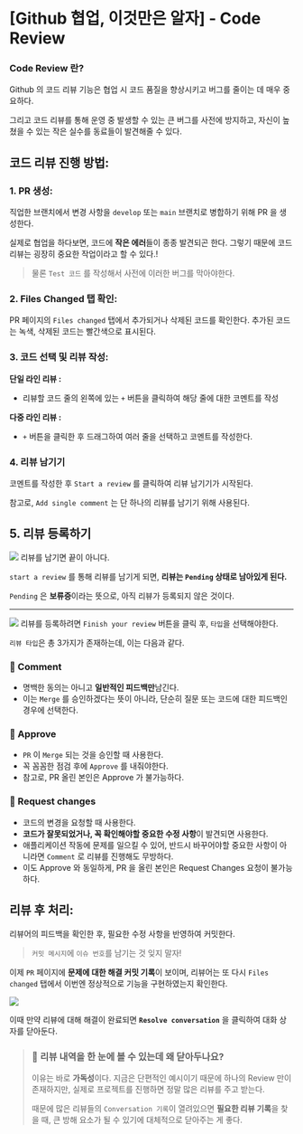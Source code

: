 [Github 협업, 이것만은 알자] - Code Review
===

### Code Review 란?
Github 의 코드 리뷰 기능은 협업 시 코드 품질을 향상시키고 버그를 줄이는 데 매우 중요하다. 

그리고 코드 리뷰를 통해 운영 중 발생할 수 있는 큰 버그를 사전에 방지하고, 자신이 높쳤을 수 있는 작은 실수를 동료들이 발견해줄 수 있다.

## 코드 리뷰 진행 방법:

### 1. PR 생성: 
직업한 브랜치에서 변경 사항을 `develop` 또는 `main` 브랜치로 병합하기 위해 PR 을 생성한다.

실제로 협업을 하다보면, 코드에 **작은 에러**들이 종종 발견되곤 한다. 그렇기 때문에 코드 리뷰는 굉장히 중요한 작업이라고 할 수 있다.!

> 물론 `Test 코드` 를 작성해서 사전에 이러한 버그를 막아야한다.


### 2. Files Changed 탭 확인:
PR 페이지의 `Files changed` 탭에서 추가되거나 삭제된 코드를 확인한다. 
추가된 코드는 녹색, 삭제된 코드는 빨간색으로 표시된다.

### 3. 코드 선택 및 리뷰 작성:
**단일 라인 리뷰 :** 

- 리뷰할 코드 줄의 왼쪽에 있는 `+` 버튼을 클릭하여 해당 줄에 대한 코멘트를 작성

**다중 라인 리뷰 :** 

- `+` 버튼을 클릭한 후 드래그하여 여러 줄을 선택하고 코멘트를 작성한다.

### 4. 리뷰 남기기
코멘트를 작성한 후 `Start a review` 를 클릭하여 리뷰 남기기가 시작된다.

참고로, `Add single comment` 는 단 하나의 리뷰를 남기기 위해 사용된다.

## 5. 리뷰 등록하기 
![](https://velog.velcdn.com/images/pgmjun/post/6fac4e82-65f0-4662-9aa0-e9f5b5624540/image.png)
리뷰를 남기면 끝이 아니다.

`start a review` 를 통해 리뷰를 남기게 되면, **리뷰는 `Pending` 상태로 남아있게 된다.**

`Pending` 은 **보류증**이라는 뜻으로, 아직 리뷰가 등록되지 않은 것이다.

---

![](https://velog.velcdn.com/images/pgmjun/post/911cd557-df4c-4593-80bc-aa58ecb61235/image.png)
리뷰를 등록하려면 `Finish your review` 버튼을 클릭 후, `타입`을 선택해야한다.

`리뷰 타입`은 총 3가지가 존재하는데, 이는 다음과 같다.

### 🤔 Comment
- 명백한 동의는 아니고 **일반적인 피드백만**남긴다.
- 이는 `Merge` 를 승인하겠다는 뜻이 아니라, 단순히 질문 또는 코드에 대한 피드백인 경우에 선택한다.

### 🤔 Approve
- `PR` 이 `Merge` 되는 것을 승인할 때 사용한다.
- 꼭 꼼꼼한 점검 후에 `Approve` 를 내줘야한다.
- 참고로, PR 올린 본인은 Approve 가 불가능하다.

### 🤔 Request changes
- 코드의 변경을 요청할 때 사용한다.
- **코드가 잘못되었거나, 꼭 확인해야할 중요한 수정 사항**이 발견되면 사용한다.
- 애플리케이션 작동에 문제를 일으킬 수 있어, 반드시 바꾸어야할 중요한 사항이 아니라면 `Comment` 로 리뷰를 진행해도 무방하다.
- 이도 Approve 와 동일하게, PR 을 올린 본인은 Request Changes 요청이 불가능하다.

## 리뷰 후 처리:
리뷰어의 피드백을 확인한 후, 필요한 수정 사항을 반영하여 커밋한다. 

> `커밋 메시지`에 `이슈 번호`를 남기는 것 잊지 말자!

이제 `PR` 페이지에 **문제에 대한 해결 커밋 기록**이 보이며, 리뷰어는 또 다시 `Files changed` 탭에서 이번엔 정상적으로 기능을 구현하였는지 확인한다.

![](https://velog.velcdn.com/images/pgmjun/post/4994f59f-834e-4c62-a8c1-bba2f801f2b2/image.png)

이때 만약 리뷰에 대해 해결이 완료되면 **`Resolve conversation`** 을 클릭하여 대화 상자를 닫아둔다.

>  ### 🤔 리뷰 내역을 한 눈에 볼 수 있는데 왜 닫아두나요?
> 
> 이유는 바로 **가독성**이다. 지금은 단편적인 예시이기 때문에 하나의 Review 만이 존재하지만, 실제로 프로젝트를 진행하면 정말 많은 리뷰를 주고 받는다.
>
> 때문에 많은 리뷰들의 `Conversation 기록`이 열려있으면 **필요한 리뷰 기록**을 찾을 때, 큰 방해 요소가 될 수 있기에 대체적으로 닫아주는 게 좋다.
